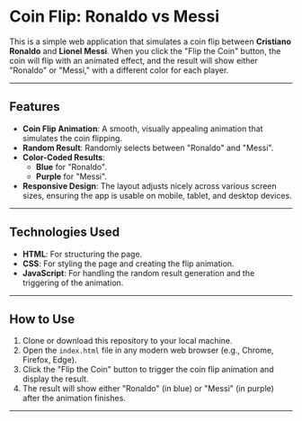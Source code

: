 # Coin Flip: Ronaldo vs Messi

This is a simple web application that simulates a coin flip between **Cristiano Ronaldo** and **Lionel Messi**. When you click the "Flip the Coin" button, the coin will flip with an animated effect, and the result will show either "Ronaldo" or "Messi," with a different color for each player.

---

## Features

- **Coin Flip Animation**: A smooth, visually appealing animation that simulates the coin flipping.
- **Random Result**: Randomly selects between "Ronaldo" and "Messi".
- **Color-Coded Results**:
  - **Blue** for "Ronaldo".
  - **Purple** for "Messi".
- **Responsive Design**: The layout adjusts nicely across various screen sizes, ensuring the app is usable on mobile, tablet, and desktop devices.

---

## Technologies Used

- **HTML**: For structuring the page.
- **CSS**: For styling the page and creating the flip animation.
- **JavaScript**: For handling the random result generation and the triggering of the animation.

 ---

## How to Use

1. Clone or download this repository to your local machine.
2. Open the `index.html` file in any modern web browser (e.g., Chrome, Firefox, Edge).
3. Click the "Flip the Coin" button to trigger the coin flip animation and display the result.
4. The result will show either "Ronaldo" (in blue) or "Messi" (in purple) after the animation finishes.

---

